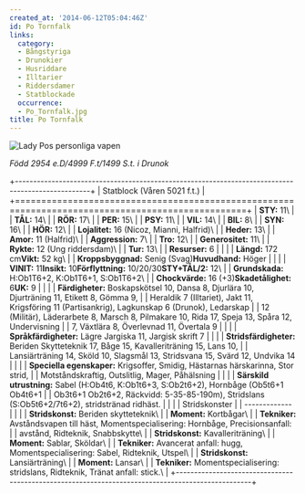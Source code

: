 ```yaml
---
created_at: '2014-06-12T05:04:46Z'
id: Po Tornfalk
links:
  category:
  - Bångstyriga
  - Drunokier
  - Husriddare
  - Illtarier
  - Riddersdamer
  - Statblockade
  occurrence:
  - Po_Tornfalk.jpg
title: Po Tornfalk
---
```


![Lady Pos personliga vapen]

*Född 2954 e.D/4999 F.t/1499 S.t. i Drunok*

+--------------------------------------------------------------------------------------------------+
| Statblock (Våren 5021 f.t.)                                                                      |
+==================================================================================================+
| **STY:** 11\                                                                                     |
| **TÅL:** 14\                                                                                     |
| **RÖR:** 17\                                                                                     |
| **PER:** 15\                                                                                     |
| **PSY:** 11\                                                                                     |
| **VIL:** 14\                                                                                     |
| **BIL:** 8\                                                                                      |
| **SYN:** 16\                                                                                     |
| **HÖR:** 12\                                                                                     |
| **Lojalitet:** 16 (Nicoz, Mianni, Halfrid)\                                                      |
| **Heder:** 13\                                                                                   |
| **Amor:** 11 (Halfrid)\                                                                          |
| **Aggression:** 7\                                                                               |
| **Tro:** 12\                                                                                     |
| **Generositet:** 11\                                                                             |
| **Rykte:** 12 (Ung riddersdam)\                                                                  |
| **Tur:** 13\                                                                                     |
| **Resurser:** 6                                                                                  |
|                                                                                                  |
| **Längd:** 172 cm**Vikt:** 52 kg\                                                                |
| **Kroppsbyggnad:** Senig (Svag)**Huvudhand:** Höger                                              |
|                                                                                                  |
| **VINIT:** 11**Insikt:** 10**Förflyttning:** 10/20/30**STY+TÅL/2:** 12\                          |
| **Grundskada:** H:Ob1T6+2, K:Ob1T6+1, S:Ob1T6+2\                                                 |
| **Chockvärde:** 16 (+3)**Skadetålighet:** 6**UK:** 9                                             |
|                                                                                                  |
| **Färdigheter:** Boskapskötsel 10, Dansa 8, Djurlära 10, Djurträning 11, Etikett 8, Gömma 9,     |
| Heraldik 7 (Illtariet), Jakt 11, Krigsföring 11 (Partisankrig), Lagkunskap 6 (Drunok), Ledarskap |
| 12 (Militär), Läderarbete 8, Marsch 8, Pilmakare 10, Rida 17, Speja 13, Spåra 12, Undervisning   |
| 7, Växtlära 8, Överlevnad 11, Övertala 9                                                         |
|                                                                                                  |
| **Språkfärdigheter:** Lägre Jargiska 11, Jargisk skrift 7                                        |
|                                                                                                  |
| **Stridsfärdigheter:** Beriden Skytteteknik 17, Båge 15, Kavalleriträning 15, Lans 10,           |
| Lansiärträning 14, Sköld 10, Slagsmål 13, Stridsvana 15, Svärd 12, Undvika 14                    |
|                                                                                                  |
| **Speciella egenskaper:** Krigsoffer, Smidig, Hästarnas härskarinna, Stor strid,                 |
| Motståndskraftig, Outslitlig, Mager, Påhälsning                                                  |
|                                                                                                  |
| **Särskild utrustning:** Sabel (H:Ob4t6, K:Ob1t6+3, S:Ob2t6+2), Hornbåge (Ob5t6+1 Ob4t6+1        |
| Ob3t6+1 Ob2t6+2, Räckvidd: 5-35-85-190m), Stridslans (S:Ob5t6+2/7t6+2), stridstränad ridhäst.    |
|                                                                                                  |
| Stridskonster                                                                                    |
| -------------                                                                                    |
|                                                                                                  |
| **Stridskonst:** Beriden skytteteknik\                                                           |
| **Moment:** Kortbågar\                                                                           |
| **Tekniker:** Avståndsvapen till häst, Momentspecialisering: Hornbåge, Precisionsanfall:         |
| avstånd, Ridteknik, Snabbskytte\                                                                 |
| **Stridskonst:** Kavalleriträning\                                                               |
| **Moment:** Sablar, Sköldar\                                                                     |
| **Tekniker:** Avancerat anfall: hugg, Momentspecialisering: Sabel, Ridteknik, Utspel\            |
| **Stridskonst:** Lansiärträning\                                                                 |
| **Moment:** Lansar\                                                                              |
| **Tekniker:** Momentspecialisering: stridslans, Ridteknik, Tränat anfall: stick.\                |
+--------------------------------------------------------------------------------------------------+

  [Lady Pos personliga vapen]: Po_Tornfalk.jpg "Lady Pos personliga vapen"